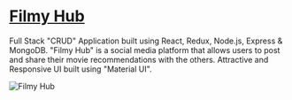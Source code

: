 # [Filmy Hub](https://filmyhub-react.herokuapp.com/)


Full Stack "CRUD" Application built using React, Redux, Node.js, Express & MongoDB. "Filmy Hub" is a social media platform that allows users to post and share their movie recommendations with the others. Attractive and Responsive UI built using "Material UI".

![Filmy Hub](https://i.ibb.co/qnR8zVS/FilmyHub.png)


